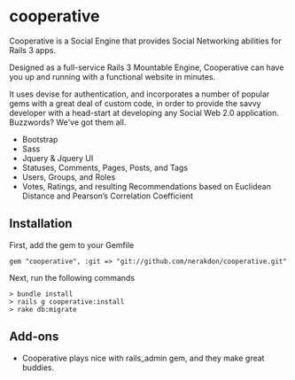 cooperative
===========

Cooperative is a Social Engine that provides Social Networking abilities for Rails 3 apps.

Designed as a full-service Rails 3 Mountable Engine, Cooperative can have you up and running with a functional website in minutes.

It uses devise for authentication, and incorporates a number of popular gems with a great deal of custom code, in order to provide the savvy developer with a head-start at developing any Social Web 2.0 application. Buzzwords?  We've got them all.

* Bootstrap
* Sass
* Jquery & Jquery UI
* Statuses, Comments, Pages, Posts, and Tags
* Users, Groups, and Roles
* Votes, Ratings, and resulting Recommendations based on Euclidean Distance and Pearson’s Correlation Coefficient

Installation
------------

First, add the gem to your Gemfile

    gem "cooperative", :git => "git://github.com/nerakdon/cooperative.git"
    
Next, run the following commands

    > bundle install
    > rails g cooperative:install
    > rake db:migrate

Add-ons
------------
* Cooperative plays nice with rails_admin gem, and they make great buddies.